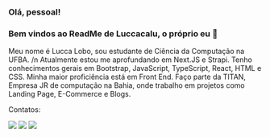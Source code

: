 ### Olá, pessoal!
### Bem vindos ao ReadMe de Luccacalu, o próprio eu 😬
Meu nome é Lucca Lobo, sou estudante de Ciência da Computação na UFBA. /n
Atualmente estou me aprofundando em Next.JS e Strapi. Tenho conhecimentos gerais em Bootstrap, JavaScript, TypeScript, React, HTML e CSS. Minha maior proficiência está em Front End.
Faço parte da TITAN, Empresa JR de computação na Bahia, onde trabalho em projetos como Landing Page, E-Commerce e Blogs.

Contatos:
<div>
<a href="https://www.instagram.com/theluccalobo/" target="_blank"><img src="https://img.shields.io/badge/-Instagram-%23E4405F?style=for-the-badge&logo=instagram&logoColor=white" target="_blank"></a>
<a href = "mailto:luccalobo.goncalves@gmail.com"><img src="https://img.shields.io/badge/Gmail-D14836?style=for-the-badge&logo=gmail&logoColor=white" target="_blank"></a>
<a href="https://www.linkedin.com/in/lucca-giovanni-lobo-511497212/" target="_blank"><img src="https://img.shields.io/badge/-LinkedIn-%230077B5?style=for-the-badge&logo=linkedin&logoColor=white" target="_blank"></a>   
</div>
